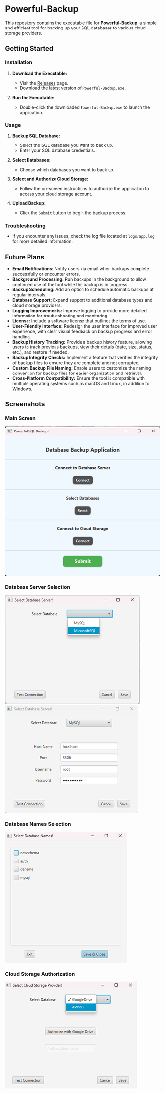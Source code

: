 # Powerful-Backup

This repository contains the executable file for **Powerful-Backup**, a simple and efficient tool for backing up your SQL databases to various cloud storage providers.

## Getting Started

### Installation

1. **Download the Executable:**
   - Visit the [Releases](https://github.com/HasanKarslioglu/Powerful-Backup-demo-release/releases) page.
   - Download the latest version of `Powerful-Backup.exe`.

2. **Run the Executable:**
   - Double-click the downloaded `Powerful-Backup.exe` to launch the application.

### Usage

1. **Backup SQL Database:**
   - Select the SQL database you want to back up.
   - Enter your SQL database credentials.

2. **Select Databases:**
   - Choose which databases you want to back up.

3. **Select and Authorize Cloud Storage:**
   - Follow the on-screen instructions to authorize the application to access your cloud storage account.

4. **Upload Backup:**
   - Click the `Submit` button to begin the backup process.

### Troubleshooting

- If you encounter any issues, check the log file located at `logs/app.log` for more detailed information.

## Future Plans

- **Email Notifications:** Notify users via email when backups complete successfully or encounter errors.
- **Background Processing:** Run backups in the background to allow continued use of the tool while the backup is in progress.
- **Backup Scheduling:** Add an option to schedule automatic backups at regular intervals.
- **Database Support:** Expand support to additional database types and cloud storage providers.
- **Logging Improvements:** Improve logging to provide more detailed information for troubleshooting and monitoring.
- **License:** Include a software license that outlines the terms of use.
- **User-Friendly Interface:** Redesign the user interface for improved user experience, with clear visual feedback on backup progress and error handling.
- **Backup History Tracking:** Provide a backup history feature, allowing users to track previous backups, view their details (date, size, status, etc.), and restore if needed.
- **Backup Integrity Checks:** Implement a feature that verifies the integrity of backup files to ensure they are complete and not corrupted.
- **Custom Backup File Naming:** Enable users to customize the naming convention for backup files for easier organization and retrieval.
- **Cross-Platform Compatibility:** Ensure the tool is compatible with multiple operating systems such as macOS and Linux, in addition to Windows.


## Screenshots


### Main Screen
![Main Screen](https://github.com/HasanKarslioglu/Powerful-Backup-demo-release/blob/main/screenshots/Main%20Screen.png)

### Database Server Selection
![Database Server Selection](https://github.com/HasanKarslioglu/Powerful-Backup-demo-release/blob/main/screenshots/Database%20Server%20Selection%20Screen.png)
![Database Server Selection (Alternative)](https://github.com/HasanKarslioglu/Powerful-Backup-demo-release/blob/main/screenshots/Database%20Server%20Selection%20Screen%202.png)

### Database Names Selection
![Database Names Selection](https://github.com/HasanKarslioglu/Powerful-Backup-demo-release/blob/main/screenshots/Database%20Selection%20Screen.png)

### Cloud Storage Authorization
![Cloud Storage Authorization](https://github.com/HasanKarslioglu/Powerful-Backup-demo-release/blob/main/screenshots/Cloud%20Storage%20Provider%20Selection%20Screen.png)